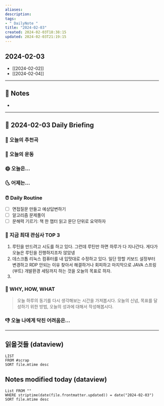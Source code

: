```yaml
---
aliases: 
description:
tags:
- " DailyNote "
title: "2024-02-03"
created: 2024-02-03T18:38:15
updated: 2024-02-03T21:19:15
---
```


## 2024-02-03

- [[2024-02-02]] 
- [[2024-02-04]]

---

## 📝 Notes

- 


---

## 📅 2024-02-03 Daily Briefing

### 🎵 오늘의 추천곡

### 🏃 오늘의 운동

### 🌞 오늘은...

### 🌜 어제는...

### ⏰ Daily Routine

- [ ] 면접질문 만들고 예상답변하기
- [ ] 알고리즘 문제풀이
- [ ] 문해력 기르기: 책 한 챕터 읽고 문단 단위로 요약하자

### 🧠 지금 최대 관심사 TOP 3

1. 루틴을 만드려고 시도를 하고 있다. 그런데 루틴만 하면 하루가 다 지나간다. 게다가 오늘은 루틴을 진행하지조차 않았넹
2. 데스크톱 리눅스 컴퓨터를 내 입맛대로 수정하고 있다. 일단 망할 키보드 설정부터 변경하고 RDP 안되는 이유 찾아서 해결하거나 회피하고 마지막으로 JAVA 스프링(부트) 개발환경 세팅까지 하는 것을 오늘의 목표로 하자.
3. 

### 🚀 WHY, HOW, WHAT

> 오늘 하루의 동기를 다시 생각해보는 시간을 가져봅시다. 오늘의 신념, 목표를 달성하기 위한 방법, 오늘의 성과에 대해서 작성해봅시다.

### 👎 오늘 나에게 닥친 어려움은...

---

## 읽을것들 (dataview)

```dataview
LIST
FROM #scrap
SORT file.mtime desc
```

## Notes modified today (dataview)

```dataview
List FROM "" 
WHERE striptime(date(file.frontmatter.updated)) = date("2024-02-03") 
SORT file.mtime desc
```
